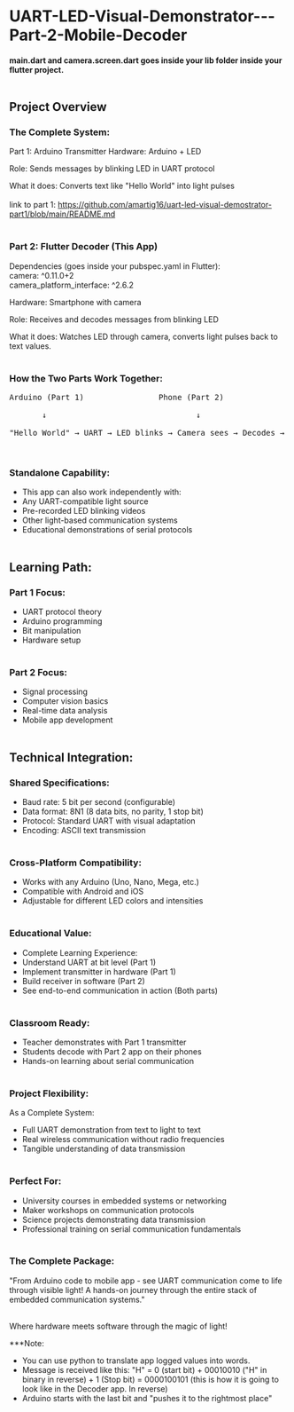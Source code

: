 # UART-LED-Visual-Demonstrator---Part-2-Mobile-Decoder

#### main.dart and camera.screen.dart goes inside your lib folder inside your flutter project.</br></br>

## Project Overview</br>

### The Complete System:
Part 1: Arduino Transmitter
Hardware: Arduino + LED

Role: Sends messages by blinking LED in UART protocol

What it does: Converts text like "Hello World" into light pulses</br></br>
link to part 1: https://github.com/amartig16/uart-led-visual-demostrator-part1/blob/main/README.md</br></br>

### Part 2: Flutter Decoder (This App)

Dependencies (goes inside your pubspec.yaml in Flutter): </br>
  camera: ^0.11.0+2 </br>
  camera_platform_interface: ^2.6.2 </br>

Hardware: Smartphone with camera

Role: Receives and decodes messages from blinking LED

What it does: Watches LED through camera, converts light pulses back to text values.</br></br>

### How the Two Parts Work Together:

<pre>Arduino (Part 1)                Phone (Part 2)</br>
       ↓                                ↓</br>
"Hello World" → UART → LED blinks → Camera sees → Decodes → "Hello ..."</pre></br>

### Standalone Capability:
* This app can also work independently with:
* Any UART-compatible light source
* Pre-recorded LED blinking videos
* Other light-based communication systems
* Educational demonstrations of serial protocols</br></br>

## Learning Path:

### Part 1 Focus:
* UART protocol theory
* Arduino programming
* Bit manipulation
* Hardware setup</br></br>

### Part 2 Focus:
* Signal processing
* Computer vision basics
* Real-time data analysis
* Mobile app development</br></br>

## Technical Integration:

### Shared Specifications:
* Baud rate: 5 bit per second (configurable)
* Data format: 8N1 (8 data bits, no parity, 1 stop bit)
* Protocol: Standard UART with visual adaptation
* Encoding: ASCII text transmission</br></br>

### Cross-Platform Compatibility:
* Works with any Arduino (Uno, Nano, Mega, etc.)
* Compatible with Android and iOS
* Adjustable for different LED colors and intensities</br></br>

### Educational Value:
* Complete Learning Experience:
* Understand UART at bit level (Part 1)
* Implement transmitter in hardware (Part 1)
* Build receiver in software (Part 2)
* See end-to-end communication in action (Both parts)</br></br>

### Classroom Ready:
* Teacher demonstrates with Part 1 transmitter
* Students decode with Part 2 app on their phones
* Hands-on learning about serial communication</br></br>

### Project Flexibility:
As a Complete System:
* Full UART demonstration from text to light to text
* Real wireless communication without radio frequencies
* Tangible understanding of data transmission</br></br>

### Perfect For:
* University courses in embedded systems or networking
* Maker workshops on communication protocols
* Science projects demonstrating data transmission
* Professional training on serial communication fundamentals</br></br>

### The Complete Package:
"From Arduino code to mobile app - see UART communication come to life through visible light! A hands-on journey through the entire stack of embedded communication systems."</br></br>

Where hardware meets software through the magic of light!

***Note: 
* You can use python to translate app logged values into words.
* Message is received like this: "H" = 0 (start bit) + 00010010 ("H" in binary in reverse) + 1 (Stop bit) = 0000100101  (this is how it is going to look like in the Decoder app. In reverse)  
* Arduino starts with the last bit and "pushes it to the rightmost place"
